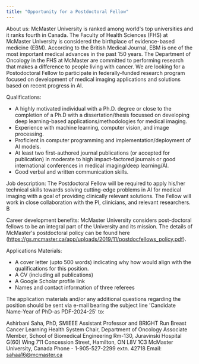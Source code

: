 ```yaml
---
title: "Opportunity for a Postdoctoral Fellow"
---
```

About us:
McMaster University is ranked among world's top universities and it ranks fourth in Canada. The Faculty of Health Sciences (FHS) at McMaster University is considered the birthplace of evidence-based medicine (EBM). According to the British Medical Journal, EBM is one of the most important medical advances in the past 150 years. The Department of Oncology in the FHS at McMaster are committed to performing research that makes a difference to people living with cancer.
We are looking for a Postodoctoral Fellow to participate in federally-funded research program focused on development of medical imaging applications and solutions based on recent progress in AI.


Qualifications:
* A highly motivated individual with a Ph.D. degree or close to the completion of a Ph.D with a dissertation/thesis focussed on developing deep learning-based applications/methodologies for medical imaging.
* Experience with machine learning, computer vision, and image processing.
* Proficient in computer programming and implementation/deployment of AI models.
* At least two first-authored journal publications (or accepted for publication) in moderate to high impact-factored journals or good international conferences in medical imaging/deep learning/AI.
* Good verbal and written communication skills.

Job description:
The Postdoctoral Fellow will be required to apply his/her technical skills towards solving cutting-edge problems in AI for medical imaging with a goal of providing clinically relevant solutions. The Fellow will work in close collaboration with the PI, clinicians, and relevant researchers. B

Career development benefits:
McMaster University considers post-doctoral fellows to be an integral part of the University and its mission. The details of McMaster's postdoctoral policy can be found here (https://gs.mcmaster.ca/app/uploads/2019/11/postdocfellows_policy.pdf).

Applications Materials:
* A cover letter (upto 500 words) indicating why how would align with the qualifications for this position.
* A CV (including all publications)
* A Google Scholar profile link
* Names and contact information of three referees

The application materials and/or any additional questions regarding the position should be sent via e-mail bearing the subject line 'Candidate Name-Year of PhD-as PDF-2024-25' to:

Ashirbani Saha, PhD, SMIEEE
Assistant Professor and BRIGHT Run Breast Cancer Learning Health System Chair, Department of Oncology
Associate Member, School of Biomedical Engineering
Rm-130, Juravinski Hospital G(60) Wing
711 Concession Street, Hamilton, ON L8V 1C3 
McMaster University, Canada
Phone - 1-905-527-2299 extn. 42718
Email: sahaa16@mcmaster.ca
